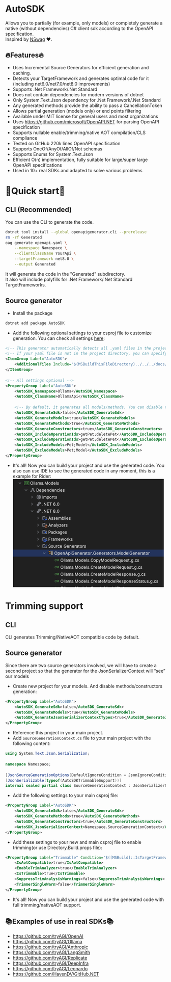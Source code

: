 # AutoSDK
Allows you to partially (for example, only models) or completely generate a native (without dependencies) C# client sdk according to the OpenAPI specification.  
Inspired by [NSwag](https://github.com/RicoSuter/NSwag) ❤️.

## 🔥Features🔥
- Uses Incremental Source Generators for efficient generation and caching.
- Detects your TargetFramework and generates optimal code for it (including net6.0/net7.0/net8.0 improvements)
- Supports .Net Framework/.Net Standard
- Does not contain dependencies for modern versions of dotnet
- Only System.Text.Json dependency for .Net Framework/.Net Standard
- Any generated methods provide the ability to pass a CancellationToken
- Allows partial generation (models only) or end points filtering
- Available under MIT license for general users and most organizations
- Uses https://github.com/microsoft/OpenAPI.NET for parsing OpenAPI specification
- Supports nullable enable/trimming/native AOT compilation/CLS compliance
- Tested on GitHub 220k lines OpenAPI specification
- Supports OneOf/AnyOf/AllOf/Not schemas
- Supports Enums for System.Text.Json
- Efficient O(n) implementation, fully suitable for large/super large OpenAPI specifications
- Used in 10+ real SDKs and adapted to solve various problems

# 🚀Quick start🚀
## CLI (Recommended)
You can use the CLI to generate the code.
```bash
dotnet tool install --global openapigenerator.cli --prerelease
rm -rf Generated
oag generate openapi.yaml \
    --namespace Namespace \
    --clientClassName YourApi \
    --targetFramework net8.0 \
    --output Generated
```
It will generate the code in the "Generated" subdirectory.  
It also will include polyfills for .Net Framework/.Net Standard TargetFrameworks.

## Source generator
- Install the package
```bash
dotnet add package AutoSDK
```
- Add the following optional settings to your csproj file to customize generation. You can check all settings [here](https://github.com/HavenDV/AutoSDK/blob/76c06e6e2265bc875d0619cfe96e28002fba1d3d/src/libs/AutoSDK/AutoSDK.props):
```xml
<!-- This generator automatically detects all .yaml files in the project directory and adds them to the generation -->
<!-- If your yaml file is not in the project directory, you can specify it manually -->
<ItemGroup Label="AutoSDK">
    <AdditionalFiles Include="$(MSBuildThisFileDirectory)../../../docs/openapi.yaml" />
</ItemGroup>

<!-- All settings optional -->
<PropertyGroup Label="AutoSDK">
    <AutoSDK_Namespace>Ollama</AutoSDK_Namespace>
    <AutoSDK_ClassName>OllamaApi</AutoSDK_ClassName>

    <!-- By default, it generates all models/methods. You can disable this behavior using these properties -->
    <AutoSDK_GenerateSdk>false</AutoSDK_GenerateSdk>
    <AutoSDK_GenerateModels>true</AutoSDK_GenerateModels>
    <AutoSDK_GenerateMethods>true</AutoSDK_GenerateMethods>
    <AutoSDK_GenerateConstructors>true</AutoSDK_GenerateConstructors>
    <AutoSDK_IncludeOperationIds>getPet;deletePet</AutoSDK_IncludeOperationIds>
    <AutoSDK_ExcludeOperationIds>getPet;deletePet</AutoSDK_ExcludeOperationIds>
    <AutoSDK_IncludeModels>Pet;Model</AutoSDK_IncludeModels>
    <AutoSDK_ExcludeModels>Pet;Model</AutoSDK_ExcludeModels>
</PropertyGroup>
```
- It's all! Now you can build your project and use the generated code. You also can use IDE to see the generated code in any moment, this is a example for Rider:  
![rider_show_generated_code.png](assets/rider_show_generated_code.png)

# Trimming support
## CLI
CLI generates Trimming/NativeAOT compatible code by default.

## Source generator
Since there are two source generators involved, we will have to create a second project so that the generator for the JsonSerializerContext will “see” our models
- Create new project for your models. And disable methods/constructors generation:
```xml
<PropertyGroup Label="AutoSDK">
    <AutoSDK_GenerateSdk>false</AutoSDK_GenerateSdk>
    <AutoSDK_GenerateModels>true</AutoSDK_GenerateModels>
    <AutoSDK_GenerateJsonSerializerContextTypes>true</AutoSDK_GenerateJsonSerializerContextTypes>
</PropertyGroup>
```
- Reference this project in your main project.
- Add `SourceGenerationContext.cs` file to your main project with the following content:
```csharp
using System.Text.Json.Serialization;

namespace Namespace;

[JsonSourceGenerationOptions(DefaultIgnoreCondition = JsonIgnoreCondition.WhenWritingNull)]
[JsonSerializable(typeof(AutoSDKTrimmableSupport))]
internal sealed partial class SourceGenerationContext : JsonSerializerContext;
```
- Add the following settings to your main csproj file:
```xml
<PropertyGroup Label="AutoSDK">
    <AutoSDK_GenerateSdk>false</AutoSDK_GenerateSdk>
    <AutoSDK_GenerateMethods>true</AutoSDK_GenerateMethods>
    <AutoSDK_GenerateConstructors>true</AutoSDK_GenerateConstructors>
    <AutoSDK_JsonSerializerContext>Namespace.SourceGenerationContext</AutoSDK_JsonSerializerContext>
</PropertyGroup>
```
- Add these settings to your new and main csproj file to enable trimming(or use Directory.Build.props file):
```xml
<PropertyGroup Label="Trimmable" Condition="$([MSBuild]::IsTargetFrameworkCompatible('$(TargetFramework)', 'net6.0'))">
    <IsAotCompatible>true</IsAotCompatible>
    <EnableTrimAnalyzer>true</EnableTrimAnalyzer>
    <IsTrimmable>true</IsTrimmable>
    <SuppressTrimAnalysisWarnings>false</SuppressTrimAnalysisWarnings>
    <TrimmerSingleWarn>false</TrimmerSingleWarn>
</PropertyGroup>
```
- It's all! Now you can build your project and use the generated code with full trimming/nativeAOT support.

## 📚Examples of use in real SDKs📚
- https://github.com/tryAGI/OpenAI
- https://github.com/tryAGI/Ollama
- https://github.com/tryAGI/Anthropic
- https://github.com/tryAGI/LangSmith
- https://github.com/tryAGI/Replicate
- https://github.com/tryAGI/DeepInfra
- https://github.com/tryAGI/Leonardo
- https://github.com/HavenDV/GitHub.NET